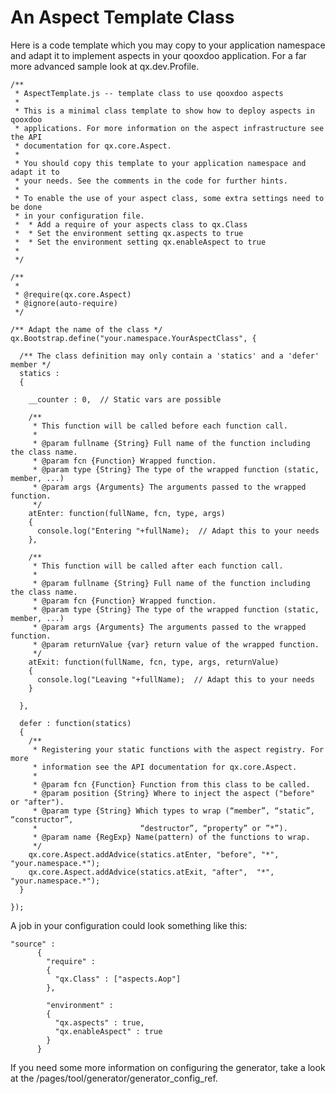 An Aspect Template Class
========================

Here is a code template which you may copy to your application namespace and adapt it to implement aspects in your qooxdoo application. For a far more advanced sample look at qx.dev.Profile.

    /**
     * AspectTemplate.js -- template class to use qooxdoo aspects
     *
     * This is a minimal class template to show how to deploy aspects in qooxdoo
     * applications. For more information on the aspect infrastructure see the API
     * documentation for qx.core.Aspect.
     *
     * You should copy this template to your application namespace and adapt it to
     * your needs. See the comments in the code for further hints.
     *
     * To enable the use of your aspect class, some extra settings need to be done
     * in your configuration file.
     *  * Add a require of your aspects class to qx.Class
     *  * Set the environment setting qx.aspects to true
     *  * Set the environment setting qx.enableAspect to true
     *
     */

    /**
     *
     * @require(qx.core.Aspect)
     * @ignore(auto-require)
     */

    /** Adapt the name of the class */
    qx.Bootstrap.define("your.namespace.YourAspectClass", {

      /** The class definition may only contain a 'statics' and a 'defer' member */
      statics :
      {

        __counter : 0,  // Static vars are possible

        /**
         * This function will be called before each function call.
         *
         * @param fullname {String} Full name of the function including the class name.
         * @param fcn {Function} Wrapped function.
         * @param type {String} The type of the wrapped function (static, member, ...)
         * @param args {Arguments} The arguments passed to the wrapped function.
         */
        atEnter: function(fullName, fcn, type, args) 
        {
          console.log("Entering "+fullName);  // Adapt this to your needs
        },

        /**
         * This function will be called after each function call.
         *
         * @param fullname {String} Full name of the function including the class name.
         * @param fcn {Function} Wrapped function.
         * @param type {String} The type of the wrapped function (static, member, ...)
         * @param args {Arguments} The arguments passed to the wrapped function.
         * @param returnValue {var} return value of the wrapped function.
         */
        atExit: function(fullName, fcn, type, args, returnValue) 
        {
          console.log("Leaving "+fullName);  // Adapt this to your needs
        }

      },

      defer : function(statics)
      {
        /**
         * Registering your static functions with the aspect registry. For more
         * information see the API documentation for qx.core.Aspect.
         *
         * @param fcn {Function} Function from this class to be called.
         * @param position {String} Where to inject the aspect ("before" or "after").
         * @param type {String} Which types to wrap (“member”, “static”, “constructor”, 
         *                       “destructor”, “property” or ”*”).
         * @param name {RegExp} Name(pattern) of the functions to wrap.
         */
        qx.core.Aspect.addAdvice(statics.atEnter, "before", "*", "your.namespace.*");
        qx.core.Aspect.addAdvice(statics.atExit, "after",  "*", "your.namespace.*");
      }

    });

A job in your configuration could look something like this:

    "source" : 
          {
            "require" :
            {
              "qx.Class" : ["aspects.Aop"]
            },

            "environment" :
            {
              "qx.aspects" : true,
              "qx.enableAspect" : true
            }
          }

If you need some more information on configuring the generator, take a look at the /pages/tool/generator/generator\_config\_ref.
